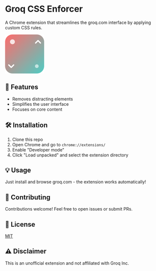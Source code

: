 # Groq CSS Enforcer

A Chrome extension that streamlines the groq.com interface by applying custom CSS rules.

![Groq CSS Enforcer Logo](icon_128.png)

## 🚀 Features

- Removes distracting elements
- Simplifies the user interface
- Focuses on core content

## 🛠️ Installation

1. Clone this repo
2. Open Chrome and go to `chrome://extensions/`
3. Enable "Developer mode"
4. Click "Load unpacked" and select the extension directory

## 💡 Usage

Just install and browse groq.com - the extension works automatically!

## 🤝 Contributing

Contributions welcome! Feel free to open issues or submit PRs.

## 📄 License

[MIT](LICENSE)

## ⚠️ Disclaimer

This is an unofficial extension and not affiliated with Groq Inc.
